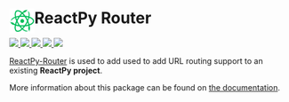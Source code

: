 # <img src="https://raw.githubusercontent.com/reactive-python/reactpy/main/branding/svg/reactpy-logo-square.svg" align="left" height="45"/> ReactPy Router

<p>
    <a href="https://github.com/reactive-python/reactpy-router/actions/workflows/test-src.yaml">
        <img src="https://github.com/reactive-python/reactpy-router/actions/workflows/test-src.yaml/badge.svg">
    </a>
    <a href="https://pypi.python.org/pypi/reactpy-router">
        <img src="https://img.shields.io/pypi/v/reactpy-router.svg?label=PyPI">
    </a>
    <a href="https://github.com/reactive-python/reactpy-router/blob/main/LICENSE.md">
        <img src="https://img.shields.io/badge/License-MIT-purple.svg">
    </a>
    <a href="https://reactive-python.github.io/reactpy-router/">
        <img src="https://img.shields.io/website?down_message=offline&label=Docs&logo=read%20the%20docs&logoColor=white&up_message=online&url=https%3A%2F%2Freactive-python.github.io%2Freactpy-router%2F">
    </a>
    <a href="https://discord.gg/uNb5P4hA9X">
        <img src="https://img.shields.io/discord/1111078259854168116?label=Discord&logo=discord">
    </a>
</p>

[ReactPy-Router](https://github.com/reactive-python/reactpy-router) is used to add used to add URL routing support to an existing **ReactPy project**.

More information about this package can be found on [the documentation](https://reactive-python.github.io/reactpy-router).
